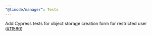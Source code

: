 ```yaml
---
"@linode/manager": Tests
---
```


Add Cypress tests for object storage creation form for restricted user ([#11560](https://github.com/linode/manager/pull/11560))
